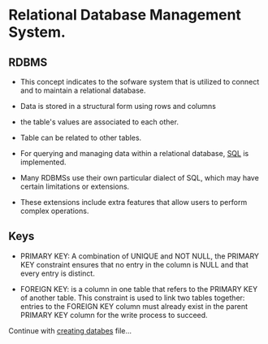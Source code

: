 # Relational Database Management System.

## RDBMS
- This concept indicates to the sofware system that is utilized to connect and 
to maintain a relational database.

- Data is stored in a structural form  using rows and columns

- the table's values are associated to each other.

- Table can be related to other tables.

- For querying and managing data within a relational database,
[SQL](https://en.wikipedia.org/wiki/SQL) is implemented.

- Many RDBMSs use their own particular dialect of SQL, 
which may have certain limitations or extensions.

- These extensions include extra features that allow users 
to perform complex operations.

## Keys
- PRIMARY KEY: A combination of UNIQUE and NOT NULL, 
the PRIMARY KEY constraint ensures that no entry in the column is NULL 
and that every entry is distinct.

- FOREIGN KEY: is a column in one table that refers to 
the PRIMARY KEY of another table. This constraint is used to link 
two tables together: entries to the FOREIGN KEY column must already 
exist in the parent PRIMARY KEY column for the write process to succeed.

Continue with [creating databes](sql_journey.md) file...
